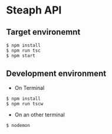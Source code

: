 ﻿# Steaph API

## Target environemnt

```
$ npm install
$ npm run tsc
$ npm start
```

## Development environment

* On Terminal
```
$ npm install
$ npm run tscw
```

* On an other terminal
```
$ nodemon
```